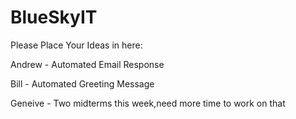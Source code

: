 # BlueSkyIT
Please Place Your Ideas in here:


Andrew - Automated Email Response

Bill - Automated Greeting Message

Geneive - Two midterms this week,need more time to work on that
